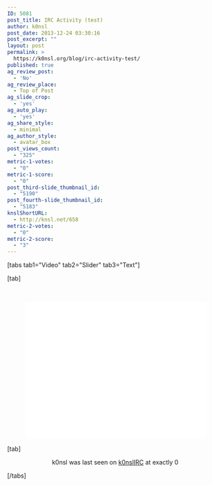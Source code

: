 ```yaml
---
ID: 5081
post_title: IRC Activity (test)
author: k0nsl
post_date: 2013-12-24 03:30:16
post_excerpt: ""
layout: post
permalink: >
  https://k0nsl.org/blog/irc-activity-test/
published: true
ag_review_post:
  - 'No'
ag_review_place:
  - Top of Post
ag_slide_crop:
  - 'yes'
ag_auto_play:
  - 'yes'
ag_share_style:
  - minimal
ag_author_style:
  - avatar_box
post_views_count:
  - "325"
metric-1-votes:
  - "0"
metric-1-score:
  - "0"
post_third-slide_thumbnail_id:
  - "5190"
post_fourth-slide_thumbnail_id:
  - "5183"
knslShortURL:
  - http://knsl.net/658
metric-2-votes:
  - "0"
metric-2-score:
  - "3"
---
```

[tabs tab1="Video" tab2="Slider" tab3="Text"]

[tab]
<div class="videocontainer">
<br /><br />
<center>
<iframe width="420" height="315" src="//www.youtube.com/embed/1KhL7On1F3o?rel=0&amp;autoplay=1&amp;loop=1&amp;controls=0&amp;showinfo=0" frameborder="0" allowfullscreen></iframe>
</center>
</div>

[tab]

<center>k0nsl was last seen on <a href="https://survivor.k0nsl.org/webirc.html" title="k0nslIRC" target="_blank">k0nslIRC</a> at exactly <a id="lastseen">0</a> <img class='wpml_ico' alt='' src='https://k0nsl.org/blog/k1/plugins/wp-monalisa/icons/icon_wave.gif' /></center>

[/tabs]